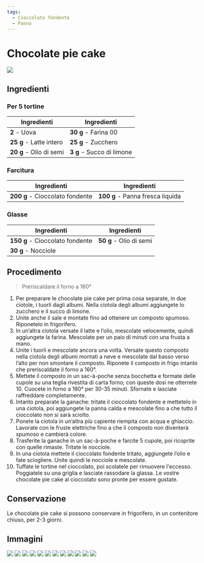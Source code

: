 ```yaml
---
tags:
  - Cioccolato fondente
  - Panna
---
```

# Chocolate pie cake

![](../../img/Chocolate-pie-cake.webp)

## Ingredienti

### Per 5 tortine

| Ingredienti                  | Ingredienti             |
| ---------------------------- | ----------------------- |
| **2** - Uova | **30 g** - Farina 00 |
| **25 g** - Latte intero | **25 g** - Zucchero |
| **20 g** - Olio di semi | **3 g** - Succo di limone |

### Farcitura

| Ingredienti                  | Ingredienti             |
| ---------------------------- | ----------------------- |
| **200 g** - Cioccolato fondente | **100 g** - Panna fresca liquida |

### Glasse

| Ingredienti                  | Ingredienti             |
| ---------------------------- | ----------------------- |
| **150 g** - Cioccolato fondente | **50 g** - Olio di semi |
| **30 g** - Nocciole | |

## Procedimento

> Preriscaldare il forno a 160°

1. Per preparare le chocolate pie cake per prima cosa separate, in due ciotole, i tuorli dagli albumi. Nella ciotola degli albumi aggiungete lo zucchero e il succo di limone.
1. Unite anche il sale e montate fino ad ottenere un composto spumoso. Riponetelo in frigorifero.
1. In un’altra ciotola versate il latte e l’olio, mescolate velocemente, quindi aggiungete la farina. Mescolate per un paio di minuti con una frusta a mano.
1. Unite i tuorli e mescolate ancora una volta. Versate questo composto nella ciotola degli albumi montati a neve e mescolate dal basso verso l’alto per non smontare il composto. Riponete il composto in frigo intanto che preriscaldate il forno a 160°.
1. Mettete il composto in un sac-à-poche senza bocchetta e formate delle cupole su una teglia rivestita di carta forno; con queste dosi ne otterrete 10. Cuocete in forno a 160° per 30-35 minuti. Sfornate e lasciate raffreddare completamente.
1. Intanto preparate la ganache: tritate il cioccolato fondente e mettetelo in una ciotola, poi aggiungete la panna calda e mescolate fino a che tutto il cioccolato non si sarà sciolto.
1. Ponete la ciotola in un’altra più capiente riempita con acqua e ghiaccio. Lavorate con le fruste elettriche fino a che il composto non diventerà spumoso e cambierà colore.
1. Trasferite la ganache in un sac-à-poche e farcite 5 cupole, poi ricoprite con quelle rimaste. Tritate le nocciole.
1. In una ciotola mettete il cioccolato fondente tritato, aggiungete l’olio e fate sciogliere. Unite quindi le nocciole e mescolate.
1. Tuffate le tortine nel cioccolato, poi scolatele per rimuovere l'eccesso. Poggiatele su una griglia e lasciate rassodare la glassa. Le vostre chocolate pie cake al cioccolato sono pronte per essere gustate.

## Conservazione

Le chocolate pie cake si possono conservare in frigorifero, in un contenitore chiuso, per 2-3 giorni.

## Immagini

![](../../img/Chocolate-pie-cake-01.webp)
![](../../img/Chocolate-pie-cake-02.webp)
![](../../img/Chocolate-pie-cake-03.webp)
![](../../img/Chocolate-pie-cake-04.webp)
![](../../img/Chocolate-pie-cake-05.webp)
![](../../img/Chocolate-pie-cake-06.webp)
![](../../img/Chocolate-pie-cake-07.webp)
![](../../img/Chocolate-pie-cake-08.webp)
![](../../img/Chocolate-pie-cake-09.webp)
![](../../img/Chocolate-pie-cake-10.webp)
![](../../img/Chocolate-pie-cake-11.webp)
![](../../img/Chocolate-pie-cake-12.webp)
